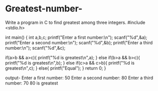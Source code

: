 # Greatest-number-
Write a program in C to find greatest among three integers.
#include <stdio.h>

int main()
{
   int a,b,c;
   printf("Enter a first number:\n");
   scanf("%d",&a);
   printf("Enter a second number:\n");
   scanf("%d",&b);
   printf("Enter a third number:\n");
   scanf("%d",&c);
   
   if(a>b && a>c){
       printf("%d is greatest\n",a);
   }
   else if(b>a && b>c){
       printf("%d is greatest\n",b);
   }
   else if(c>a && c>b){
       printf("%d is greatest\n",c);
   }
   else{
       printf("Equal");
   }
    return 0;
}

output-
Enter a first number:
50
Enter a second number:
80
Enter a third number:
70
80 is greatest
